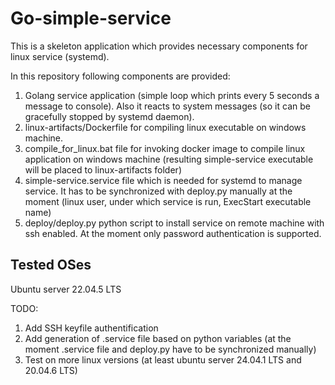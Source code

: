 # Go-simple-service

This is a skeleton application which provides necessary components for linux service (systemd).

In this repository following components are provided:

1. Golang service application (simple loop which prints every 5 seconds a message to console). Also it reacts to system messages (so it can be gracefully stopped by systemd daemon). 
1. linux-artifacts/Dockerfile for compiling linux executable on windows machine.
1. compile_for_linux.bat file for invoking docker image to compile linux application on windows machine (resulting simple-service executable will be placed to linux-artifacts folder)
1. simple-service.service file which is needed for systemd to manage service. It has to be synchronized with deploy.py manually at the moment (linux user, under which service is run, ExecStart executable name)
1. deploy/deploy.py python script to install service on remote machine with ssh enabled. At the moment only password authentication is supported.

## Tested OSes
Ubuntu server 22.04.5 LTS

TODO: 
1. Add SSH keyfile authentification
1. Add generation of .service file based on python variables (at the moment .service file and deploy.py have to be synchronized manually)
1. Test on more linux versions (at least ubuntu server 24.04.1 LTS and 20.04.6 LTS)
    
    